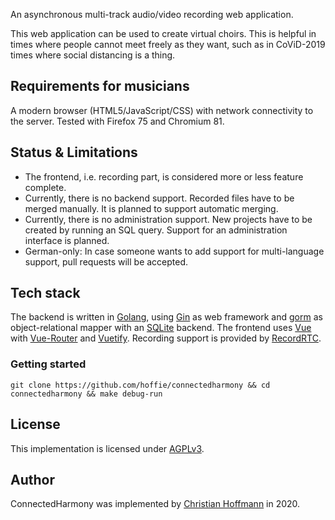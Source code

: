 An asynchronous multi-track audio/video recording web application.

This web application can be used to create virtual choirs.
This is helpful in times where people cannot meet freely as they want, such as in CoViD-2019 times where social distancing is a thing.

## Requirements for musicians
A modern browser (HTML5/JavaScript/CSS) with network connectivity to the server. Tested with Firefox 75 and Chromium 81.

## Status & Limitations
- The frontend, i.e. recording part, is considered more or less feature complete.
- Currently, there is no backend support. Recorded files have to be merged manually. It is planned to support automatic merging.
- Currently, there is no administration support. New projects have to be created by running an SQL query. Support for an administration interface is planned.
- German-only: In case someone wants to add support for multi-language support, pull requests will be accepted.

## Tech stack
The backend is written in [Golang](https://golang.org), using [Gin](https://github.com/gin-gonic/gin) as web framework and [gorm](https://github.com/jinzhu/gorm) as object-relational mapper with an [SQLite](https://sqlite.org) backend.
The frontend uses [Vue](https://vuejs.org) with [Vue-Router](https://router.vuejs.org) and [Vuetify](https://vuetifyjs.com/).
Recording support is provided by [RecordRTC](https://github.com/muaz-khan/RecordRTC/).

### Getting started
`git clone https://github.com/hoffie/connectedharmony && cd connectedharmony && make debug-run`

## License
This implementation is licensed under [AGPLv3](LICENSE.AGPLv3).

## Author
ConnectedHarmony was implemented by [Christian Hoffmann](https://hoffmann-christian.info) in 2020.
